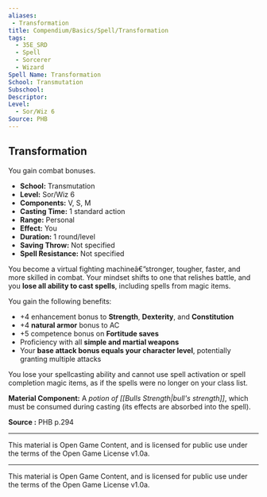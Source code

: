 ```yaml
---
aliases:
 - Transformation
title: Compendium/Basics/Spell/Transformation
tags:  
  - 35E_SRD  
  - Spell  
  - Sorcerer  
  - Wizard  
Spell Name: Transformation
School: Transmutation
Subschool: 
Descriptor: 
Level:
  - Sor/Wiz 6
Source: PHB
---
```


## Transformation

You gain combat bonuses.

- **School:** Transmutation  
- **Level:** Sor/Wiz 6  
- **Components:** V, S, M  
- **Casting Time:** 1 standard action  
- **Range:** Personal  
- **Effect:** You  
- **Duration:** 1 round/level  
- **Saving Throw:** Not specified  
- **Spell Resistance:** Not specified  

You become a virtual fighting machineâ€”stronger, tougher, faster, and more skilled in combat. Your mindset shifts to one that relishes battle, and you **lose all ability to cast spells**, including spells from magic items.

You gain the following benefits:
- +4 enhancement bonus to **Strength**, **Dexterity**, and **Constitution**  
- +4 **natural armor** bonus to AC  
- +5 competence bonus on **Fortitude saves**  
- Proficiency with all **simple and martial weapons**  
- Your **base attack bonus equals your character level**, potentially granting multiple attacks

You lose your spellcasting ability and cannot use spell activation or spell completion magic items, as if the spells were no longer on your class list.

**Material Component:** A *potion of [[Bulls Strength|bull's strength]]*, which must be consumed during casting (its effects are absorbed into the spell).


**Source :** PHB p.294

---

This material is Open Game Content, and is licensed for public use under  
the terms of the Open Game License v1.0a.

---

This material is Open Game Content, and is licensed for public use under the terms of the Open Game License v1.0a.

